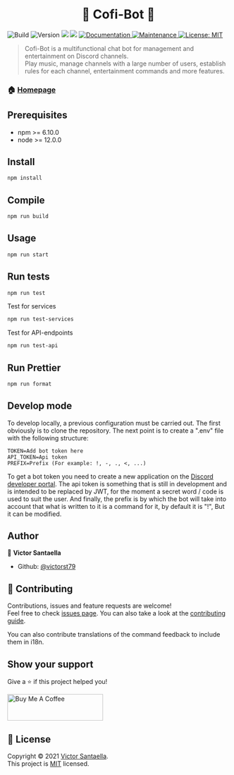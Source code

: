 <h1 align="center">🤖 Cofi-Bot 🤖</h1>
<p>
 <img alt="Build" src="https://travis-ci.com/victorst79/Cofi-Bot.svg?branch=master" />
  <img alt="Version" src="https://img.shields.io/badge/version-0.0.1-blue.svg?cacheSeconds=2592000" />
  <img src="https://img.shields.io/badge/npm-%3E%3D6.10.0-blue.svg" />
  <img src="https://img.shields.io/badge/node-%3E%3D12.0.0-blue.svg" />
  <a href="https://github.com/Cofi-Dev/Cofi-Bot#readme" target="_blank">
    <img alt="Documentation" src="https://img.shields.io/badge/documentation-yes-brightgreen.svg" />
  </a>
  <a href="https://github.com/Cofi-Dev/Cofi-Bot/graphs/commit-activity" target="_blank">
    <img alt="Maintenance" src="https://img.shields.io/badge/Maintained%3F-yes-green.svg" />
  </a>
  <a href="https://github.com/Cofi-Dev/Cofi-Bot/blob/master/LICENSE" target="_blank">
    <img alt="License: MIT" src="https://img.shields.io/github/license/victorst79/Nam-Bot" />
  </a>
</p>

> Cofi-Bot is a multifunctional chat bot for management and entertainment on Discord channels. <br>
> Play music, manage channels with a large number of users, establish rules for each channel, entertainment commands and more features.

### 🏠 [Homepage](https://github.com/Cofi-Dev/Cofi-Bot#readme)

## Prerequisites

- npm >= 6.10.0
- node >= 12.0.0

## Install

```sh
npm install
```

## Compile

```sh
npm run build
```

## Usage

```sh
npm run start
```

## Run tests

```sh
npm run test
```

Test for services
```sh
npm run test-services
```

Test for API-endpoints
```sh
npm run test-api
```

## Run Prettier

```sh
npm run format
```

## Develop mode

To develop locally, a previous configuration must be carried out. The first obviously is to clone the repository.
The next point is to create a ".env" file with the following structure:
```
TOKEN=Add bot token here 
API_TOKEN=Api token 
PREFIX=Prefix (For example: !, -, ., <, ...)
```
To get a bot token you need to create a new application on the [Discord developer portal](https://discord.com/developers/applications).
The api token is something that is still in development and is intended to be replaced by JWT, for the moment a secret word / code is used to suit the user.
And finally, the prefix is by which the bot will take into account that what is written to it is a command for it, by default it is "!", But it can be modified.


## Author

👤 **Victor Santaella**

* Github: [@victorst79](https://github.com/victorst79)

## 🤝 Contributing

Contributions, issues and feature requests are welcome!<br />Feel free to check [issues page](https://github.com/Cofi-Dev/Cofi-Bot/issues). You can also take a look at the [contributing guide](https://github.com/victorst79/NaM-Bot/blob/master/CONTRIBUTING.md).

You can also contribute translations of the command feedback to include them in i18n.

## Show your support

Give a ⭐️ if this project helped you!

<a href="https://www.buymeacoffee.com/victorst" target="_blank">
  <img src="https://cdn.buymeacoffee.com/buttons/v2/default-red.png" alt="Buy Me A Coffee" style="height: 60px !important;width: 217px !important;" >
</a>

## 📝 License

Copyright © 2021 [Victor Santaella](https://github.com/victorst79).<br />
This project is [MIT](https://github.com/Cofi-Dev/Cofi-Bot/blob/master/LICENSE) licensed.